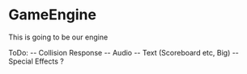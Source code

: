 # GameEngine
This is going to be our engine

ToDo:
-- Collision Response
-- Audio
-- Text (Scoreboard etc, Big)
-- Special Effects ?
